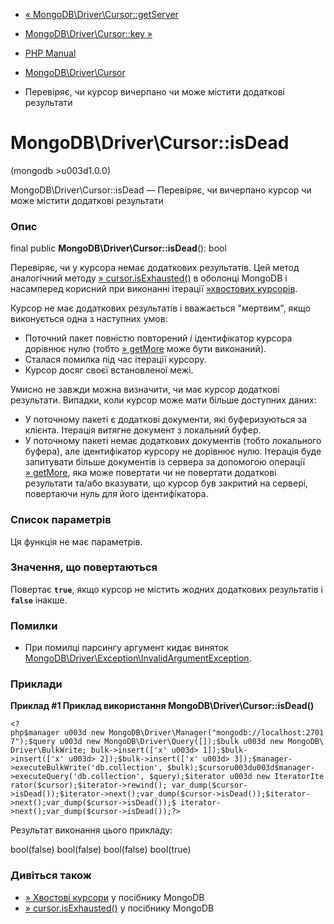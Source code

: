 - [«
MongoDB\Driver\Cursor::getServer](mongodb-driver-cursor.getserver.md)
- [MongoDB\Driver\Cursor::key »](mongodb-driver-cursor.key.md)

- [PHP Manual](index.md)
- [MongoDB\Driver\Cursor](class.mongodb-driver-cursor.md)
- Перевіряє, чи курсор вичерпано чи може містити додаткові
результати

# MongoDB\Driver\Cursor::isDead

(mongodb \>u003d1.0.0)

MongoDB\Driver\Cursor::isDead — Перевіряє, чи вичерпано курсор чи може
містити додаткові результати

### Опис

final public **MongoDB\Driver\Cursor::isDead**(): bool

Перевіряє, чи у курсора немає додаткових результатів. Цей метод
аналогічний методу
[» cursor.isExhausted()](https://www.mongodb.com/docs/manual/reference/method/cursor.isExhausted/)
в оболонці MongoDB і насамперед корисний при виконанні ітерації
[»хвостових
курсорів](https://www.mongodb.com/docs/manual/core/tailable-cursors/).

Курсор не має додаткових результатів і вважається "мертвим", якщо
виконується одна з наступних умов:

- Поточний пакет повністю повторений *і* ідентифікатор курсора дорівнює
нулю (тобто
[» getMore](https://www.mongodb.com/docs/manual/reference/command/getMore/)
може бути виконаний).
- Сталася помилка під час ітерації курсору.
- Курсор досяг своєї встановленої межі.

Умисно не завжди можна визначити, чи має курсор
додаткові результати. Випадки, коли курсор може мати більше
доступних даних:

- У поточному пакеті є додаткові документи, які
буферизуються за клієнта. Ітерація витягне документ з
локальний буфер.
- У поточному пакеті немає додаткових документів (тобто локального
буфера), але ідентифікатор курсору не дорівнює нулю. Ітерація буде
запитувати більше документів із сервера за допомогою операції
[» getMore](https://www.mongodb.com/docs/manual/reference/command/getMore/),
яка може повертати чи не повертати додаткові результати
та/або вказувати, що курсор був закритий на сервері, повертаючи нуль
для його ідентифікатора.

### Список параметрів

Ця функція не має параметрів.

### Значення, що повертаються

Повертає **`true`**, якщо курсор не містить жодних додаткових
результатів і **`false`** інакше.

### Помилки

- При помилці парсингу аргумент кидає виняток
[MongoDB\Driver\Exception\InvalidArgumentException](class.mongodb-driver-exception-invalidargumentexception.md).

### Приклади

**Приклад #1 Приклад використання **MongoDB\Driver\Cursor::isDead()****

` <?php$manager u003d new MongoDB\Driver\Manager("mongodb://localhost:27017");$query u003d new MongoDB\Driver\Query([]);$bulk u003d new MongoDB\Driver\BulkWrite; bulk->insert(['x' u003d> 1]);$bulk->insert(['x' u003d> 2]);$bulk->insert(['x' u003d> 3]);$manager- >executeBulkWrite('db.collection', $bulk);$cursoru003du003d$manager->executeQuery('db.collection', $query);$iterator u003d new IteratorIterator($cursor);$iterator->rewind(); var_dump($cursor->isDead());$iterator->next();var_dump($cursor->isDead());$iterator->next();var_dump($cursor->isDead());$ iterator->next();var_dump($cursor->isDead());?> `

Результат виконання цього прикладу:

bool(false)
bool(false)
bool(false)
bool(true)

### Дивіться також

- [» Хвостові
курсори](https://www.mongodb.com/docs/manual/core/tailable-cursors/)
у посібнику MongoDB
- [» cursor.isExhausted()](https://www.mongodb.com/docs/manual/reference/method/cursor.isExhausted/)
у посібнику MongoDB
